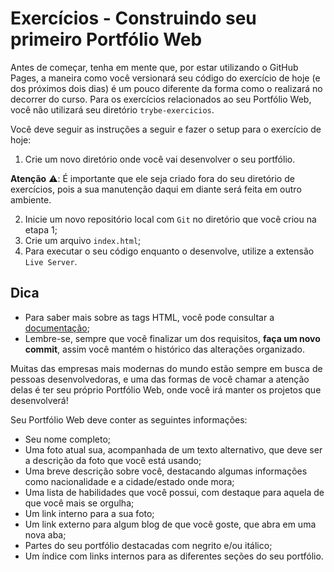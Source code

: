 # Exercícios - Construindo seu primeiro Portfólio Web
Antes de começar, tenha em mente que, por estar utilizando o GitHub Pages, a maneira como você versionará seu código do exercício de hoje (e dos próximos dois dias) é um pouco diferente da forma como o realizará no decorrer do curso. Para os exercícios relacionados ao seu Portfólio Web, você não utilizará seu diretório `trybe-exercicios`.

Você deve seguir as instruções a seguir e fazer o setup para o exercício de hoje:

1.  Crie um novo diretório onde você vai desenvolver o seu portfólio.

**Atenção** ⚠️: É importante que ele seja criado fora do seu diretório de exercícios, pois a sua manutenção daqui em diante será feita em outro ambiente.

2. Inicie um novo repositório local com `Git` no diretório que você criou na etapa 1;
3. Crie um arquivo `index.html`; 
4. Para executar o seu código enquanto o desenvolve, utilize a extensão `Live Server`.
## Dica
- Para saber mais sobre as tags HTML, você pode consultar a [documentação](https://www.w3schools.com/html/default.asp);
- Lembre-se, sempre que você finalizar um dos requisitos, **faça um novo commit**, assim você mantém o histórico das alterações organizado.

Muitas das empresas mais modernas do mundo estão sempre em busca de pessoas desenvolvedoras, e uma das formas de você chamar a atenção delas é ter seu próprio Portfólio Web, onde você irá manter os projetos que desenvolverá!

Seu Portfólio Web deve conter as seguintes informações:

- Seu nome completo;
- Uma foto atual sua, acompanhada de um texto alternativo, que deve ser a descrição da foto que você está usando;
- Uma breve descrição sobre você, destacando algumas informações como nacionalidade e a cidade/estado onde mora;
- Uma lista de habilidades que você possui, com destaque para aquela de que você mais se orgulha;
- Um link interno para a sua foto;
- Um link externo para algum blog de que você goste, que abra em uma nova aba;
- Partes do seu portfólio destacadas com negrito e/ou itálico;
- Um índice com links internos para as diferentes seções do seu portfólio.